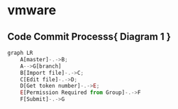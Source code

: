 # vmware
## Code Commit Processs{ Diagram 1 }

```js
graph LR
    A[master]-.->B;
    A-->G[branch]
    B[Import file]-.->C;
    C[Edit file]-.->D;
    D[Get token number]-.->E;
    E[Permission Required from Group]-.->F
    F[Submit]-.->G
```



